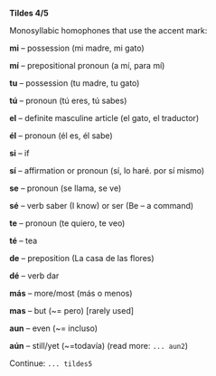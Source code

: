 **Tildes 4/5**

Monosyllabic homophones that use the accent mark:


**mi** – possession (mi madre, mi gato)

**mí** – prepositional pronoun (a mí, para mí)


**tu** – possession (tu madre, tu gato)

**tú** – pronoun (tú eres, tú sabes)


**el** – definite masculine article (el gato, el traductor)

**él** – pronoun (él es, él sabe)


**si** – if

**sí** – affirmation or pronoun (sí, lo haré. por sí mismo)


**se** – pronoun (se llama, se ve)

**sé** – verb saber (I know) or ser (Be – a command)


**te** – pronoun (te quiero, te veo)

**té** – tea


**de** – preposition (La casa de las flores)

**dé** – verb dar


**más** – more/most (más o menos)

**mas** – but (~= pero) [rarely used]


**aun** – even (~= incluso)

**aún** – still/yet (~=todavía) (read more: `... aun2`)



Continue: `... tildes5`
